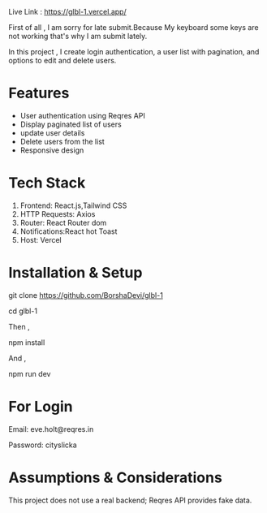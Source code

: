  <a> Live Link : https://glbl-1.vercel.app/ </a>

First of all , I am sorry for late submit.Because My keyboard some keys are not working that's why I am submit lately.
<p>  In this project , I create login authentication, a user list with pagination, and options to edit and delete users.
</p>

<h1 className='font-bold'>Features</h1>

<ul>
<li> User authentication using Reqres API</li>
<li>  Display paginated list of users</li>
<li>  update user details</li>
<li> Delete users from the list</li>
<li> Responsive design</li>
</ul>

<h1 className='font-bold'>Tech Stack</h1>

<ol>
<li> Frontend: React.js,Tailwind CSS</li>
<li>  HTTP Requests: Axios</li>
<li>  Router: React Router dom</li>
<li> Notifications:React hot Toast</li>
<li> Host: Vercel</li>
</ol>

<h1 className='font-bold'>Installation & Setup</h1>


git clone https://github.com/BorshaDevi/glbl-1 

cd glbl-1 

Then ,

npm install 

And ,

npm run dev

<h1 className='font-bold'>For Login</h1>
 <p>Email: eve.holt@reqres.in  
  </p>
 <p> Password: cityslicka </p>

 <h1 className='font-bold'>Assumptions & Considerations</h1>
 <p> This project does not use a real backend; Reqres API provides fake data.</p>





